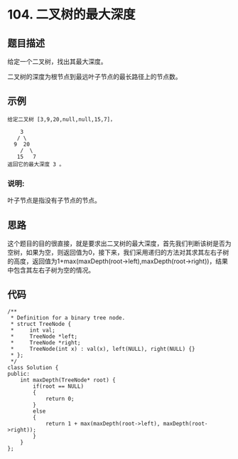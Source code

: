 # 104. 二叉树的最大深度

## 题目描述

给定一个二叉树，找出其最大深度。

二叉树的深度为根节点到最远叶子节点的最长路径上的节点数。

## 示例

```
给定二叉树 [3,9,20,null,null,15,7]，

    3
   / \
  9  20
    /  \
   15   7
返回它的最大深度 3 。
```

### 说明:

 叶子节点是指没有子节点的节点。

## 思路

这个题目的目的很直接，就是要求出二叉树的最大深度，首先我们判断该树是否为空树，如果为空，则返回值为0，接下来，我们采用递归的方法对其求其左右子树的高度，返回值为1+max(maxDepth(root->left),maxDepth(root->right))，结果中包含其左右子树为空的情况。

## 代码

```
/**
 * Definition for a binary tree node.
 * struct TreeNode {
 *     int val;
 *     TreeNode *left;
 *     TreeNode *right;
 *     TreeNode(int x) : val(x), left(NULL), right(NULL) {}
 * };
 */
class Solution {
public:
    int maxDepth(TreeNode* root) {
        if(root == NULL)
        {
            return 0;
        }
        else 
        {
            return 1 + max(maxDepth(root->left), maxDepth(root->right));
        }  
    }
};
```

